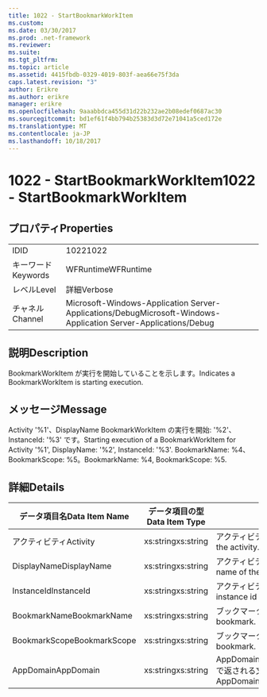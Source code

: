 ```yaml
---
title: 1022 - StartBookmarkWorkItem
ms.custom: 
ms.date: 03/30/2017
ms.prod: .net-framework
ms.reviewer: 
ms.suite: 
ms.tgt_pltfrm: 
ms.topic: article
ms.assetid: 4415fbdb-0329-4019-803f-aea66e75f3da
caps.latest.revision: "3"
author: Erikre
ms.author: erikre
manager: erikre
ms.openlocfilehash: 9aaabbdca455d31d22b232ae2b08edef0687ac30
ms.sourcegitcommit: bd1ef61f4bb794b25383d3d72e71041a5ced172e
ms.translationtype: MT
ms.contentlocale: ja-JP
ms.lasthandoff: 10/18/2017
---
```

# <a name="1022---startbookmarkworkitem"></a><span data-ttu-id="2b09e-102">1022 - StartBookmarkWorkItem</span><span class="sxs-lookup"><span data-stu-id="2b09e-102">1022 - StartBookmarkWorkItem</span></span>
## <a name="properties"></a><span data-ttu-id="2b09e-103">プロパティ</span><span class="sxs-lookup"><span data-stu-id="2b09e-103">Properties</span></span>  
  
|||  
|-|-|  
|<span data-ttu-id="2b09e-104">ID</span><span class="sxs-lookup"><span data-stu-id="2b09e-104">ID</span></span>|<span data-ttu-id="2b09e-105">1022</span><span class="sxs-lookup"><span data-stu-id="2b09e-105">1022</span></span>|  
|<span data-ttu-id="2b09e-106">キーワード</span><span class="sxs-lookup"><span data-stu-id="2b09e-106">Keywords</span></span>|<span data-ttu-id="2b09e-107">WFRuntime</span><span class="sxs-lookup"><span data-stu-id="2b09e-107">WFRuntime</span></span>|  
|<span data-ttu-id="2b09e-108">レベル</span><span class="sxs-lookup"><span data-stu-id="2b09e-108">Level</span></span>|<span data-ttu-id="2b09e-109">詳細</span><span class="sxs-lookup"><span data-stu-id="2b09e-109">Verbose</span></span>|  
|<span data-ttu-id="2b09e-110">チャネル</span><span class="sxs-lookup"><span data-stu-id="2b09e-110">Channel</span></span>|<span data-ttu-id="2b09e-111">Microsoft-Windows-Application Server-Applications/Debug</span><span class="sxs-lookup"><span data-stu-id="2b09e-111">Microsoft-Windows-Application Server-Applications/Debug</span></span>|  
  
## <a name="description"></a><span data-ttu-id="2b09e-112">説明</span><span class="sxs-lookup"><span data-stu-id="2b09e-112">Description</span></span>  
 <span data-ttu-id="2b09e-113">BookmarkWorkItem が実行を開始していることを示します。</span><span class="sxs-lookup"><span data-stu-id="2b09e-113">Indicates a BookmarkWorkItem is starting execution.</span></span>  
  
## <a name="message"></a><span data-ttu-id="2b09e-114">メッセージ</span><span class="sxs-lookup"><span data-stu-id="2b09e-114">Message</span></span>  
 <span data-ttu-id="2b09e-115">Activity '%1'、DisplayName BookmarkWorkItem の実行を開始: '%2'、InstanceId: '%3' です。</span><span class="sxs-lookup"><span data-stu-id="2b09e-115">Starting execution of a BookmarkWorkItem for Activity '%1', DisplayName: '%2', InstanceId: '%3'.</span></span>  <span data-ttu-id="2b09e-116">BookmarkName: %4、BookmarkScope: %5。</span><span class="sxs-lookup"><span data-stu-id="2b09e-116">BookmarkName: %4, BookmarkScope: %5.</span></span>  
  
## <a name="details"></a><span data-ttu-id="2b09e-117">詳細</span><span class="sxs-lookup"><span data-stu-id="2b09e-117">Details</span></span>  
  
|<span data-ttu-id="2b09e-118">データ項目名</span><span class="sxs-lookup"><span data-stu-id="2b09e-118">Data Item Name</span></span>|<span data-ttu-id="2b09e-119">データ項目の型</span><span class="sxs-lookup"><span data-stu-id="2b09e-119">Data Item Type</span></span>|<span data-ttu-id="2b09e-120">説明</span><span class="sxs-lookup"><span data-stu-id="2b09e-120">Description</span></span>|  
|--------------------|--------------------|-----------------|  
|<span data-ttu-id="2b09e-121">アクティビティ</span><span class="sxs-lookup"><span data-stu-id="2b09e-121">Activity</span></span>|<span data-ttu-id="2b09e-122">xs:string</span><span class="sxs-lookup"><span data-stu-id="2b09e-122">xs:string</span></span>|<span data-ttu-id="2b09e-123">アクティビティの型名。</span><span class="sxs-lookup"><span data-stu-id="2b09e-123">The type name of the activity.</span></span>|  
|<span data-ttu-id="2b09e-124">DisplayName</span><span class="sxs-lookup"><span data-stu-id="2b09e-124">DisplayName</span></span>|<span data-ttu-id="2b09e-125">xs:string</span><span class="sxs-lookup"><span data-stu-id="2b09e-125">xs:string</span></span>|<span data-ttu-id="2b09e-126">アクティビティの表示名。</span><span class="sxs-lookup"><span data-stu-id="2b09e-126">The display name of the activity.</span></span>|  
|<span data-ttu-id="2b09e-127">InstanceId</span><span class="sxs-lookup"><span data-stu-id="2b09e-127">InstanceId</span></span>|<span data-ttu-id="2b09e-128">xs:string</span><span class="sxs-lookup"><span data-stu-id="2b09e-128">xs:string</span></span>|<span data-ttu-id="2b09e-129">アクティビティのインスタンス ID。</span><span class="sxs-lookup"><span data-stu-id="2b09e-129">The instance id of the activity.</span></span>|  
|<span data-ttu-id="2b09e-130">BookmarkName</span><span class="sxs-lookup"><span data-stu-id="2b09e-130">BookmarkName</span></span>|<span data-ttu-id="2b09e-131">xs:string</span><span class="sxs-lookup"><span data-stu-id="2b09e-131">xs:string</span></span>|<span data-ttu-id="2b09e-132">ブックマークの名前。</span><span class="sxs-lookup"><span data-stu-id="2b09e-132">The name of the bookmark.</span></span>|  
|<span data-ttu-id="2b09e-133">BookmarkScope</span><span class="sxs-lookup"><span data-stu-id="2b09e-133">BookmarkScope</span></span>|<span data-ttu-id="2b09e-134">xs:string</span><span class="sxs-lookup"><span data-stu-id="2b09e-134">xs:string</span></span>|<span data-ttu-id="2b09e-135">ブックマークのスコープ。</span><span class="sxs-lookup"><span data-stu-id="2b09e-135">The scope of the bookmark.</span></span>|  
|<span data-ttu-id="2b09e-136">AppDomain</span><span class="sxs-lookup"><span data-stu-id="2b09e-136">AppDomain</span></span>|<span data-ttu-id="2b09e-137">xs:string</span><span class="sxs-lookup"><span data-stu-id="2b09e-137">xs:string</span></span>|<span data-ttu-id="2b09e-138">AppDomain.CurrentDomain.FriendlyName で返される文字列。</span><span class="sxs-lookup"><span data-stu-id="2b09e-138">The string returned by AppDomain.CurrentDomain.FriendlyName.</span></span>|
